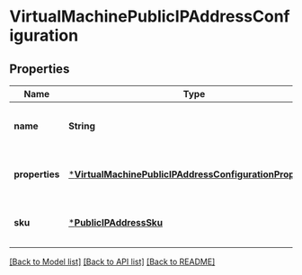 # VirtualMachinePublicIPAddressConfiguration


## Properties
Name | Type | Description | Notes
------------ | ------------- | ------------- | -------------
**name** | **String** | The publicIP address configuration name. | [default to nothing]
**properties** | [***VirtualMachinePublicIPAddressConfigurationProperties**](VirtualMachinePublicIPAddressConfigurationProperties.md) |  | [optional] [default to nothing]
**sku** | [***PublicIPAddressSku**](PublicIPAddressSku.md) |  | [optional] [default to nothing]


[[Back to Model list]](../README.md#models) [[Back to API list]](../README.md#api-endpoints) [[Back to README]](../README.md)


